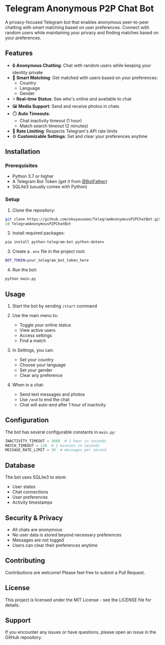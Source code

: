 # Telegram Anonymous P2P Chat Bot

A privacy-focused Telegram bot that enables anonymous peer-to-peer chatting with smart matching based on user preferences. Connect with random users while maintaining your privacy and finding matches based on your preferences.

## Features

- 🔒 **Anonymous Chatting**: Chat with random users while keeping your identity private
- 🎯 **Smart Matching**: Get matched with users based on your preferences:
  - Country
  - Language
  - Gender
- ⚡ **Real-time Status**: See who's online and available to chat
- 🖼️ **Media Support**: Send and receive photos in chats
- ⏱️ **Auto Timeouts**: 
  - Chat inactivity timeout (1 hour)
  - Match search timeout (2 minutes)
- 🔄 **Rate Limiting**: Respects Telegram's API rate limits
- ⚙️ **Customizable Settings**: Set and clear your preferences anytime

## Installation

### Prerequisites

- Python 3.7 or higher
- A Telegram Bot Token (get it from [@BotFather](https://t.me/BotFather))
- SQLite3 (usually comes with Python)

### Setup

1. Clone the repository:
```bash
git clone https://github.com/okoyausman/TelegramAnonymousP2PChatBot.git
cd TelegramAnonymousP2PChatBot
```

2. Install required packages:
```bash
pip install python-telegram-bot python-dotenv
```

3. Create a `.env` file in the project root:
```bash
BOT_TOKEN=your_telegram_bot_token_here
```

4. Run the bot:
```bash
python main.py
```

## Usage

1. Start the bot by sending `/start` command
2. Use the main menu to:
   - Toggle your online status
   - View active users
   - Access settings
   - Find a match

3. In Settings, you can:
   - Set your country
   - Choose your language
   - Set your gender
   - Clear any preference

4. When in a chat:
   - Send text messages and photos
   - Use `/end` to end the chat
   - Chat will auto-end after 1 hour of inactivity

## Configuration

The bot has several configurable constants in `main.py`:

```python
INACTIVITY_TIMEOUT = 3600  # 1 hour in seconds
MATCH_TIMEOUT = 120  # 2 minutes in seconds
MESSAGE_RATE_LIMIT = 30  # messages per second
```

## Database

The bot uses SQLite3 to store:
- User states
- Chat connections
- User preferences
- Activity timestamps

## Security & Privacy

- All chats are anonymous
- No user data is stored beyond necessary preferences
- Messages are not logged
- Users can clear their preferences anytime

## Contributing

Contributions are welcome! Please feel free to submit a Pull Request.

## License

This project is licensed under the MIT License - see the LICENSE file for details.

## Support

If you encounter any issues or have questions, please open an issue in the GitHub repository. 